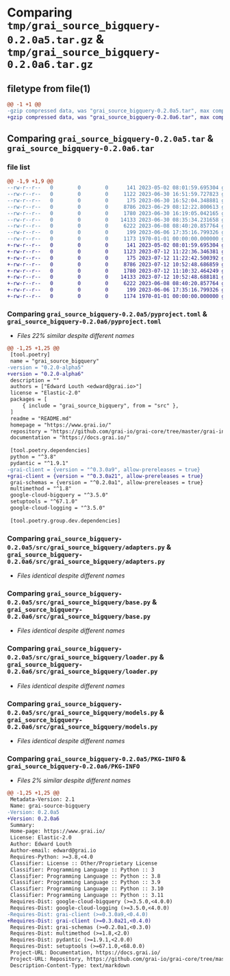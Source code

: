 # Comparing `tmp/grai_source_bigquery-0.2.0a5.tar.gz` & `tmp/grai_source_bigquery-0.2.0a6.tar.gz`

## filetype from file(1)

```diff
@@ -1 +1 @@
-gzip compressed data, was "grai_source_bigquery-0.2.0a5.tar", max compression
+gzip compressed data, was "grai_source_bigquery-0.2.0a6.tar", max compression
```

## Comparing `grai_source_bigquery-0.2.0a5.tar` & `grai_source_bigquery-0.2.0a6.tar`

### file list

```diff
@@ -1,9 +1,9 @@
--rw-r--r--   0        0        0      141 2023-05-02 08:01:59.695304 grai_source_bigquery-0.2.0a5/README.md
--rw-r--r--   0        0        0     1122 2023-06-30 16:51:59.727823 grai_source_bigquery-0.2.0a5/pyproject.toml
--rw-r--r--   0        0        0      175 2023-06-30 16:52:04.348881 grai_source_bigquery-0.2.0a5/src/grai_source_bigquery/__init__.py
--rw-r--r--   0        0        0     8786 2023-06-29 08:12:22.800613 grai_source_bigquery-0.2.0a5/src/grai_source_bigquery/adapters.py
--rw-r--r--   0        0        0     1780 2023-06-30 16:19:05.042165 grai_source_bigquery-0.2.0a5/src/grai_source_bigquery/base.py
--rw-r--r--   0        0        0    14133 2023-06-30 08:35:34.231658 grai_source_bigquery-0.2.0a5/src/grai_source_bigquery/loader.py
--rw-r--r--   0        0        0     6222 2023-06-08 08:40:20.857764 grai_source_bigquery-0.2.0a5/src/grai_source_bigquery/models.py
--rw-r--r--   0        0        0      199 2023-06-06 17:35:16.799326 grai_source_bigquery-0.2.0a5/src/grai_source_bigquery/package_definitions.py
--rw-r--r--   0        0        0     1173 1970-01-01 00:00:00.000000 grai_source_bigquery-0.2.0a5/PKG-INFO
+-rw-r--r--   0        0        0      141 2023-05-02 08:01:59.695304 grai_source_bigquery-0.2.0a6/README.md
+-rw-r--r--   0        0        0     1123 2023-07-12 11:22:36.346381 grai_source_bigquery-0.2.0a6/pyproject.toml
+-rw-r--r--   0        0        0      175 2023-07-12 11:22:42.500392 grai_source_bigquery-0.2.0a6/src/grai_source_bigquery/__init__.py
+-rw-r--r--   0        0        0     8786 2023-07-12 10:52:48.686859 grai_source_bigquery-0.2.0a6/src/grai_source_bigquery/adapters.py
+-rw-r--r--   0        0        0     1780 2023-07-12 11:10:32.464249 grai_source_bigquery-0.2.0a6/src/grai_source_bigquery/base.py
+-rw-r--r--   0        0        0    14133 2023-07-12 10:52:48.688181 grai_source_bigquery-0.2.0a6/src/grai_source_bigquery/loader.py
+-rw-r--r--   0        0        0     6222 2023-06-08 08:40:20.857764 grai_source_bigquery-0.2.0a6/src/grai_source_bigquery/models.py
+-rw-r--r--   0        0        0      199 2023-06-06 17:35:16.799326 grai_source_bigquery-0.2.0a6/src/grai_source_bigquery/package_definitions.py
+-rw-r--r--   0        0        0     1174 1970-01-01 00:00:00.000000 grai_source_bigquery-0.2.0a6/PKG-INFO
```

### Comparing `grai_source_bigquery-0.2.0a5/pyproject.toml` & `grai_source_bigquery-0.2.0a6/pyproject.toml`

 * *Files 22% similar despite different names*

```diff
@@ -1,25 +1,25 @@
 [tool.poetry]
 name = "grai_source_bigquery"
-version = "0.2.0-alpha5"
+version = "0.2.0-alpha6"
 description = ""
 authors = ["Edward Louth <edward@grai.io>"]
 license = "Elastic-2.0"
 packages = [
     { include = "grai_source_bigquery", from = "src" },
 ]
 readme = "README.md"
 homepage = "https://www.grai.io/"
 repository = "https://github.com/grai-io/grai-core/tree/master/grai-integrations/source-bigquery"
 documentation = "https://docs.grai.io/"
 
 [tool.poetry.dependencies]
 python = "^3.8"
 pydantic = "^1.9.1"
-grai-client = {version = "^0.3.0a9", allow-prereleases = true}
+grai-client = {version = "^0.3.0a21", allow-prereleases = true}
 grai-schemas = {version = "^0.2.0a1", allow-prereleases = true}
 multimethod = "^1.8"
 google-cloud-bigquery = "^3.5.0"
 setuptools = "^67.1.0"
 google-cloud-logging = "^3.5.0"
 
 [tool.poetry.group.dev.dependencies]
```

### Comparing `grai_source_bigquery-0.2.0a5/src/grai_source_bigquery/adapters.py` & `grai_source_bigquery-0.2.0a6/src/grai_source_bigquery/adapters.py`

 * *Files identical despite different names*

### Comparing `grai_source_bigquery-0.2.0a5/src/grai_source_bigquery/base.py` & `grai_source_bigquery-0.2.0a6/src/grai_source_bigquery/base.py`

 * *Files identical despite different names*

### Comparing `grai_source_bigquery-0.2.0a5/src/grai_source_bigquery/loader.py` & `grai_source_bigquery-0.2.0a6/src/grai_source_bigquery/loader.py`

 * *Files identical despite different names*

### Comparing `grai_source_bigquery-0.2.0a5/src/grai_source_bigquery/models.py` & `grai_source_bigquery-0.2.0a6/src/grai_source_bigquery/models.py`

 * *Files identical despite different names*

### Comparing `grai_source_bigquery-0.2.0a5/PKG-INFO` & `grai_source_bigquery-0.2.0a6/PKG-INFO`

 * *Files 2% similar despite different names*

```diff
@@ -1,25 +1,25 @@
 Metadata-Version: 2.1
 Name: grai-source-bigquery
-Version: 0.2.0a5
+Version: 0.2.0a6
 Summary: 
 Home-page: https://www.grai.io/
 License: Elastic-2.0
 Author: Edward Louth
 Author-email: edward@grai.io
 Requires-Python: >=3.8,<4.0
 Classifier: License :: Other/Proprietary License
 Classifier: Programming Language :: Python :: 3
 Classifier: Programming Language :: Python :: 3.8
 Classifier: Programming Language :: Python :: 3.9
 Classifier: Programming Language :: Python :: 3.10
 Classifier: Programming Language :: Python :: 3.11
 Requires-Dist: google-cloud-bigquery (>=3.5.0,<4.0.0)
 Requires-Dist: google-cloud-logging (>=3.5.0,<4.0.0)
-Requires-Dist: grai-client (>=0.3.0a9,<0.4.0)
+Requires-Dist: grai-client (>=0.3.0a21,<0.4.0)
 Requires-Dist: grai-schemas (>=0.2.0a1,<0.3.0)
 Requires-Dist: multimethod (>=1.8,<2.0)
 Requires-Dist: pydantic (>=1.9.1,<2.0.0)
 Requires-Dist: setuptools (>=67.1.0,<68.0.0)
 Project-URL: Documentation, https://docs.grai.io/
 Project-URL: Repository, https://github.com/grai-io/grai-core/tree/master/grai-integrations/source-bigquery
 Description-Content-Type: text/markdown
```

